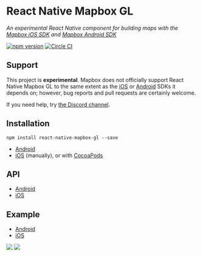# React Native Mapbox GL

_An experimental React Native component for building maps with the [Mapbox iOS SDK](https://www.mapbox.com/ios-sdk/) and [Mapbox Android SDK](https://www.mapbox.com/android-sdk/)_

[![npm version](https://badge.fury.io/js/react-native-mapbox-gl.svg)](https://badge.fury.io/js/react-native-mapbox-gl) [![Circle CI](https://circleci.com/gh/mapbox/react-native-mapbox-gl/tree/master.svg?style=svg)](https://circleci.com/gh/mapbox/react-native-mapbox-gl/tree/master)

## Support

This project is **experimental**. Mapbox does not officially support React Native Mapbox GL to the same extent as the [iOS](https://www.mapbox.com/ios-sdk/) or [Android](https://www.mapbox.com/android-sdk/) SDKs it depends on; however, bug reports and pull requests are certainly welcome.

If you need help, try [the Discord channel](https://discord.gg/0iAWSG9X4zDK8ptn).

## Installation

```
npm install react-native-mapbox-gl --save
```

* [Android](/android/install.md)
* [iOS](/ios/install.md) (manually),
  or with [CocoaPods](/ios/install-cocoapods.md)

## API
* [Android](/android/API.md)
* [iOS](/ios/API.md)

## Example
* [Android](/android/example.js)
* [iOS](/ios//example.js)

![](http://i.imgur.com/I8XkXcS.jpg)
![](https://cldup.com/A8S_7rLg1L.png)
